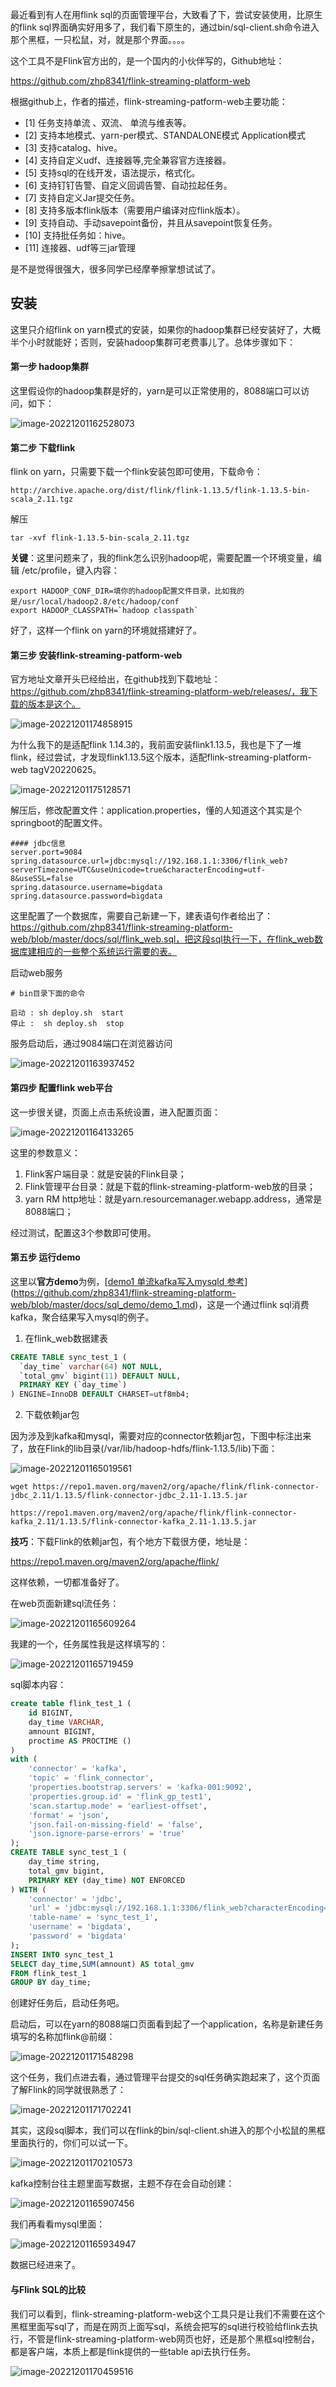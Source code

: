 最近看到有人在用flink sql的页面管理平台，大致看了下，尝试安装使用，比原生的flink sql界面确实好用多了，我们看下原生的，通过bin/sql-client.sh命令进入那个黑框，一只松鼠，对，就是那个界面。。。。

这个工具不是Flink官方出的，是一个国内的小伙伴写的，Github地址：

https://github.com/zhp8341/flink-streaming-platform-web

根据github上，作者的描述，flink-streaming-patform-web主要功能：
- [1] 任务支持单流 、双流、 单流与维表等。
- [2] 支持本地模式、yarn-per模式、STANDALONE模式 Application模式
- [3] 支持catalog、hive。
- [4] 支持自定义udf、连接器等,完全兼容官方连接器。
- [5] 支持sql的在线开发，语法提示，格式化。
- [6] 支持钉钉告警、自定义回调告警、自动拉起任务。
- [7] 支持自定义Jar提交任务。
- [8] 支持多版本flink版本（需要用户编译对应flink版本）。
- [9] 支持自动、手动savepoint备份，并且从savepoint恢复任务。
- [10] 支持批任务如：hive。
- [11] 连接器、udf等三jar管理



是不是觉得很强大，很多同学已经摩拳擦掌想试试了。



## 安装

这里只介绍flink on yarn模式的安装，如果你的hadoop集群已经安装好了，大概半个小时就能好；否则，安装hadoop集群可老费事儿了。总体步骤如下：

#### 第一步 hadoop集群

这里假设你的hadoop集群是好的，yarn是可以正常使用的，8088端口可以访问，如下：

![image-20221201162528073](https://oss.ikeguang.com/image/202212011625206.png)

#### 第二步 下载flink

flink on yarn，只需要下载一个flink安装包即可使用，下载命令：

```
http://archive.apache.org/dist/flink/flink-1.13.5/flink-1.13.5-bin-scala_2.11.tgz
```

解压

```
tar -xvf flink-1.13.5-bin-scala_2.11.tgz
```

**关键**：这里问题来了，我的flink怎么识别hadoop呢，需要配置一个环境变量，编辑 /etc/profile，键入内容：

```
export HADOOP_CONF_DIR=填你的hadoop配置文件目录，比如我的是/usr/local/hadoop2.8/etc/hadoop/conf
export HADOOP_CLASSPATH=`hadoop classpath`
```

好了，这样一个flink on yarn的环境就搭建好了。

#### 第三步 安装flink-streaming-patform-web

官方地址文章开头已经给出，在github找到下载地址： https://github.com/zhp8341/flink-streaming-platform-web/releases/，我下载的版本是这个。

![image-20221201174858915](https://oss.ikeguang.com/image/202212011811886.png)

为什么我下的是适配flink 1.14.3的，我前面安装flink1.13.5，我也是下了一堆flink，经过尝试，才发现flink1.13.5这个版本，适配flink-streaming-platform-web tagV20220625。

![image-20221201175128571](https://oss.ikeguang.com/image/202212011751548.png)

解压后，修改配置文件：application.properties，懂的人知道这个其实是个springboot的配置文件。

```
#### jdbc信息
server.port=9084
spring.datasource.url=jdbc:mysql://192.168.1.1:3306/flink_web?serverTimezone=UTC&useUnicode=true&characterEncoding=utf-8&useSSL=false
spring.datasource.username=bigdata
spring.datasource.password=bigdata
```

这里配置了一个数据库，需要自己新建一下，建表语句作者给出了：https://github.com/zhp8341/flink-streaming-platform-web/blob/master/docs/sql/flink_web.sql，把这段sql执行一下，在flink_web数据库建相应的一些整个系统运行需要的表。

启动web服务

```
# bin目录下面的命令

启动 : sh deploy.sh  start
停止 :  sh deploy.sh  stop
```

服务启动后，通过9084端口在浏览器访问

![image-20221201163937452](https://oss.ikeguang.com/image/202212011639196.png)

#### 第四步 配置flink web平台

这一步很关键，页面上点击系统设置，进入配置页面：

![image-20221201164133265](https://oss.ikeguang.com/image/202212011641259.png)

这里的参数意义：

1. Flink客户端目录：就是安装的Flink目录；
2. Flink管理平台目录：就是下载的flink-streaming-platform-web放的目录；
3. yarn RM http地址：就是yarn.resourcemanager.webapp.address，通常是8088端口；

经过测试，配置这3个参数即可使用。

#### 第五步 运行demo

这里以**官方demo**为例，[[demo1 单流kafka写入mysqld 参考](https://github.com/zhp8341/flink-streaming-platform-web/blob/master/docs/sql_demo/demo_1.md)](https://github.com/zhp8341/flink-streaming-platform-web/blob/master/docs/sql_demo/demo_1.md)，这是一个通过flink sql消费kafka，聚合结果写入mysql的例子。

1. 在flink_web数据建表

```sql
CREATE TABLE sync_test_1 (
  `day_time` varchar(64) NOT NULL,
  `total_gmv` bigint(11) DEFAULT NULL,
  PRIMARY KEY (`day_time`)
) ENGINE=InnoDB DEFAULT CHARSET=utf8mb4;
```



2. 下载依赖jar包

因为涉及到kafka和mysql，需要对应的connector依赖jar包，下图中标注出来了，放在Flink的lib目录(/var/lib/hadoop-hdfs/flink-1.13.5/lib)下面：

![image-20221201165019561](https://oss.ikeguang.com/image/202212011650829.png)

```
wget https://repo1.maven.org/maven2/org/apache/flink/flink-connector-jdbc_2.11/1.13.5/flink-connector-jdbc_2.11-1.13.5.jar

https://repo1.maven.org/maven2/org/apache/flink/flink-connector-kafka_2.11/1.13.5/flink-connector-kafka_2.11-1.13.5.jar
```

**技巧**：下载Flink的依赖jar包，有个地方下载很方便，地址是：

https://repo1.maven.org/maven2/org/apache/flink/



这样依赖，一切都准备好了。



在web页面新建sql流任务：

![image-20221201165609264](https://oss.ikeguang.com/image/202212011656282.png)

我建的一个，任务属性我是这样填写的：

![image-20221201165719459](https://oss.ikeguang.com/image/202212011657584.png)

sql脚本内容：

```sql
create table flink_test_1 ( 
    id BIGINT,
    day_time VARCHAR,
    amnount BIGINT,
    proctime AS PROCTIME ()
)
with ( 
    'connector' = 'kafka',
    'topic' = 'flink_connector',
    'properties.bootstrap.servers' = 'kafka-001:9092', 
    'properties.group.id' = 'flink_gp_test1',
    'scan.startup.mode' = 'earliest-offset',
    'format' = 'json',
    'json.fail-on-missing-field' = 'false',
    'json.ignore-parse-errors' = 'true'
);
CREATE TABLE sync_test_1 (
    day_time string,
    total_gmv bigint,
    PRIMARY KEY (day_time) NOT ENFORCED
) WITH (
    'connector' = 'jdbc',
    'url' = 'jdbc:mysql://192.168.1.1:3306/flink_web?characterEncoding=UTF-8',
    'table-name' = 'sync_test_1',
    'username' = 'bigdata',
    'password' = 'bigdata'
);
INSERT INTO sync_test_1 
SELECT day_time,SUM(amnount) AS total_gmv
FROM flink_test_1
GROUP BY day_time;
```

创建好任务后，启动任务吧。

启动后，可以在yarn的8088端口页面看到起了一个application，名称是新建任务填写的名称加flink@前缀：

![image-20221201171548298](https://oss.ikeguang.com/image/202212011715579.png)

这个任务，我们点进去看，通过管理平台提交的sql任务确实跑起来了，这个页面了解Flink的同学就很熟悉了：

![image-20221201171702241](https://oss.ikeguang.com/image/202212011717506.png)

其实，这段sql脚本，我们可以在flink的bin/sql-client.sh进入的那个小松鼠的黑框里面执行的，你们可以试一下。

![image-20221201170210573](https://oss.ikeguang.com/image/202212011702963.png)



kafka控制台往主题里面写数据，主题不存在会自动创建：

![image-20221201165907456](https://oss.ikeguang.com/image/202212011659452.png)

我们再看看mysql里面：

![image-20221201165934947](https://oss.ikeguang.com/image/202212011659853.png)

数据已经进来了。

#### 与Flink SQL的比较

我们可以看到，flink-streaming-platform-web这个工具只是让我们不需要在这个黑框里面写sql了，而是在网页上面写sql，系统会把写的sql进行校验给flink去执行，不管是flink-streaming-platform-web网页也好，还是那个黑框sql控制台，都是客户端，本质上都是flink提供的一些table api去执行任务。

![image-20221201170459516](https://oss.ikeguang.com/image/202212011705769.png)